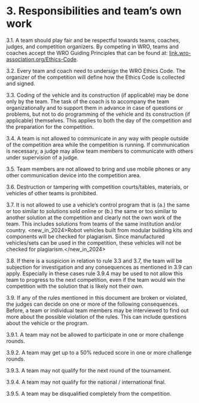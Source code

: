 # 3. **Responsibilities and team’s own work**

3.1. A team should play fair and be respectful towards teams, coaches, judges, and competition organizers. By competing in WRO, teams and coaches accept the WRO Guiding Principles that can be found at: [link.wro-association.org/Ethics-Code](http://link.wro-association.org/Ethics-Code).

3.2. Every team and coach need to undersign the WRO Ethics Code. The organizer of the
competition will define how the Ethics Code is collected and signed.

3.3. Coding of the vehicle and its construction (if applicable) may be done only by the team. The task of the coach is to accompany the team organizationally and to support them in advance in case of questions or problems, but not to do programming of the vehicle and its construction (if applicable) themselves. This applies to both the day of the competition and the preparation for the competition.

3.4. A team is not allowed to communicate in any way with people outside of the competition area while the competition is running. If communication is necessary, a judge may allow team members to communicate with others under supervision of a judge.

3.5. Team members are not allowed to bring and use mobile phones or any other communication device into the competition area.

3.6. Destruction or tampering with competition courts/tables, materials, or vehicles of other teams is prohibited.

3.7. It is not allowed to use a vehicle’s control program that is (a.) the same or too similar to solutions sold online or (b.) the same or too similar to another solution at the competition and clearly not the own work of the team. This includes solutions from teams of the same institution and/or country. <new_in_2024>Robot vehicles built from modular building kits and components will be checked for plagiarism. Since manufactured vehicles/sets can be used in the competition, these vehicles will not be checked for plagiarism.</new_in_2024>

3.8. If there is a suspicion in relation to rule 3.3 and 3.7, the team will be subjection for investigation and any consequences as mentioned in 3.9 can apply. Especially in these cases rule 3.9.4 may be used to not allow this team to progress to the next competition, even if the team would win the competition with the solution that is likely not their own.

3.9.  If any of the rules mentioned in this document are broken or violated, the judges can decide on one or more of the following consequences. Before, a team or individual team members may be interviewed to find out more about the possible violation of the rules. This can include questions about the vehicle or the program.

3.9.1. A team may not be allowed to participate in one or more challenge rounds.

3.9.2. A team may get up to a 50% reduced score in one or more challenge rounds.

3.9.3. A team may not qualify for the next round of the tournament.

3.9.4. A team may not qualify for the national / international final. 

3.9.5. A team may be disqualified completely from the competition.
